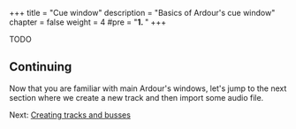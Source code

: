 +++
title = "Cue window"
description = "Basics of Ardour's cue window"
chapter = false
weight = 4
#pre = "<b>1. </b>"
+++

TODO

## Continuing

Now that you are familiar with main Ardour's windows, let's jump to the next
section where we create a new track and then import some audio file.

Next: [Creating tracks and busses](../creating-tracks-and-busses)